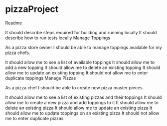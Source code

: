 # pizzaProject


Readme

It should describe steps required for building and running locally
It should describe how to run tests locally
Manage Toppings

As a pizza store owner I should be able to manage toppings available for my pizza chefs.

It should allow me to see a list of available toppings
It should allow me to add a new topping
It should allow me to delete an existing topping
It should allow me to update an existing topping
It should not allow me to enter duplicate toppings
Manage Pizzas

As a pizza chef I should be able to create new pizza master pieces

It should allow me to see a list of existing pizzas and their toppings
It should allow me to create a new pizza and add toppings to it
It should allow me to delete an existing pizza
It should allow me to update an existing pizza
It should allow me to update toppings on an existing pizza
It should not allow me to enter duplicate pizzas